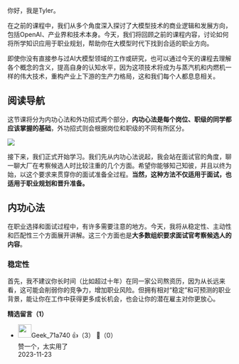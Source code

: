 你好，我是Tyler。

在之前的课程中，我们从多个角度深入探讨了大模型技术的商业逻辑和发展方向，包括OpenAI、产业界和技术本身。今天，我们将回顾之前的课程内容，讨论如何将所学知识应用于职业规划，帮助你在大模型时代下找到合适的职业方向。

即使你没有直接参与过AI大模型领域的工作或研究，也可以通过今天的课程去理解各个概念的含义，提高自身的认知水平，因为这项技术将成为与蒸汽机和内燃机一样的伟大技术，重构产业上下游的生产力格局，这和我们每个人都息息相关。

## 阅读导航

这节课将分为内功心法和外功招式两个部分，**内功心法是每个岗位、职级的同学都应该掌握的基础**，外功招式则会根据岗位和职级的不同有所区分。

![](https://static001.geekbang.org/resource/image/5b/ce/5b347b581654afc0c7bdd8c6583848ce.jpg?wh=3753x1880)

接下来，我们正式开始学习。我们先从内功心法说起，我会站在面试官的角度，聊一聊大厂在考察候选人时比较注重的几个方面。希望你能够知己知彼，并且以终为始，以这个要求来贯穿你的面试准备全过程。**当然，这种方法不仅适用于面试，也适用于职业规划和晋升准备。**

## 内功心法

在职业选择和面试过程中，有许多需要注意的地方。今天，我将从稳定性、主动性和匹配性三个方面展开讲解。这三个方面也是**大多数组织要求面试官考察候选人的内容**。

### 稳定性

首先，我不建议你长时间（比如超过十年）在同一家公司熬资历，因为从长远来看，这可能会削弱你的竞争力，增加职业风险。但拥有相对“稳定”和可预测的职业背景，能让你在工作中获得更多成长机会，也会让你的潜在雇主对你更放心。
<div><strong>精选留言（1）</strong></div><ul>
<li><img src="http://thirdwx.qlogo.cn/mmopen/vi_32/Q0j4TwGTfTJcEKI64IovCBe0XvmatsRjRI3AYdBzicjqHHWsDXb5vAG0V4rgg2Gv6XRFOfD6lMhDN9Eud6bRTqw/132" width="30px"><span>Geek_71a740</span> 👍（3） 💬（0）<div>赞一个，太实用了</div>2023-11-23</li><br/>
</ul>